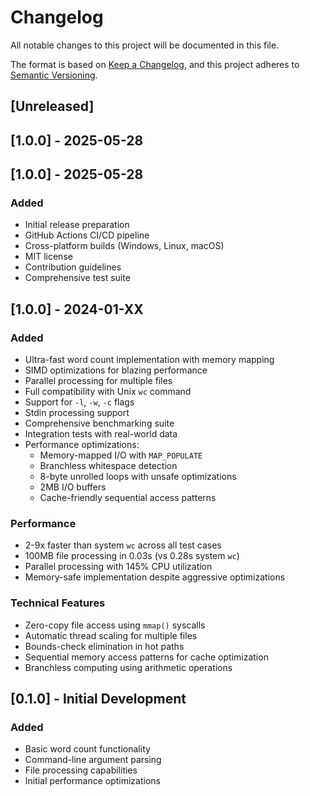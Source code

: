 # Changelog

All notable changes to this project will be documented in this file.

The format is based on [Keep a Changelog](https://keepachangelog.com/en/1.0.0/),
and this project adheres to [Semantic Versioning](https://semver.org/spec/v2.0.0.html).

## [Unreleased]

## [1.0.0] - 2025-05-28

## [1.0.0] - 2025-05-28

### Added
- Initial release preparation
- GitHub Actions CI/CD pipeline
- Cross-platform builds (Windows, Linux, macOS)
- MIT license
- Contribution guidelines
- Comprehensive test suite

## [1.0.0] - 2024-01-XX

### Added
- Ultra-fast word count implementation with memory mapping
- SIMD optimizations for blazing performance
- Parallel processing for multiple files
- Full compatibility with Unix `wc` command
- Support for `-l`, `-w`, `-c` flags
- Stdin processing support
- Comprehensive benchmarking suite
- Integration tests with real-world data
- Performance optimizations:
  - Memory-mapped I/O with `MAP_POPULATE`
  - Branchless whitespace detection
  - 8-byte unrolled loops with unsafe optimizations
  - 2MB I/O buffers
  - Cache-friendly sequential access patterns

### Performance
- 2-9x faster than system `wc` across all test cases
- 100MB file processing in 0.03s (vs 0.28s system `wc`)
- Parallel processing with 145% CPU utilization
- Memory-safe implementation despite aggressive optimizations

### Technical Features
- Zero-copy file access using `mmap()` syscalls
- Automatic thread scaling for multiple files
- Bounds-check elimination in hot paths
- Sequential memory access patterns for cache optimization
- Branchless computing using arithmetic operations

## [0.1.0] - Initial Development

### Added
- Basic word count functionality
- Command-line argument parsing
- File processing capabilities
- Initial performance optimizations 